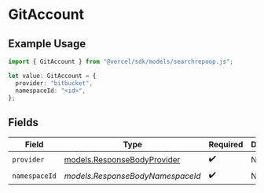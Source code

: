 # GitAccount

## Example Usage

```typescript
import { GitAccount } from "@vercel/sdk/models/searchrepoop.js";

let value: GitAccount = {
  provider: "bitbucket",
  namespaceId: "<id>",
};
```

## Fields

| Field                                                            | Type                                                             | Required                                                         | Description                                                      |
| ---------------------------------------------------------------- | ---------------------------------------------------------------- | ---------------------------------------------------------------- | ---------------------------------------------------------------- |
| `provider`                                                       | [models.ResponseBodyProvider](../models/responsebodyprovider.md) | :heavy_check_mark:                                               | N/A                                                              |
| `namespaceId`                                                    | *models.ResponseBodyNamespaceId*                                 | :heavy_check_mark:                                               | N/A                                                              |